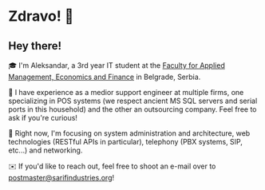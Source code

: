 # Zdravo! 👋
## Hey there! 

🎓 I'm Aleksandar, a 3rd year IT student at the [Faculty for Applied Management, Economics and Finance](https://mef.edu.rs/) in Belgrade, Serbia.

🚴 I have experience as a medior support engineer at multiple firms, one specializing in POS systems (we respect ancient MS SQL servers and serial ports in this household) and the other an outsourcing company. Feel free to ask if you're curious!

🌱 Right now, I'm focusing on system administration and architecture, web technologies (RESTful APIs in particular), telephony (PBX systems, SIP, etc...) and networking.

✉️ If you'd like to reach out, feel free to shoot an e-mail over to postmaster@sarifindustries.org!
